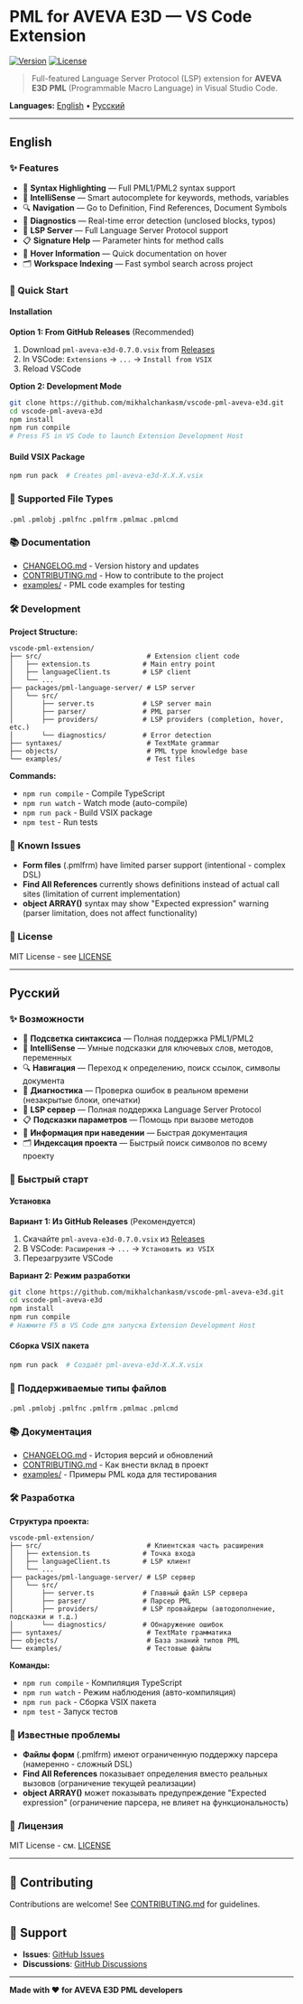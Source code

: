 # PML for AVEVA E3D — VS Code Extension

[![Version](https://img.shields.io/badge/version-0.7.0-blue.svg)](https://github.com/mikhalchankasm/vscode-pml-aveva-e3d/releases)
[![License](https://img.shields.io/badge/license-MIT-green.svg)](LICENSE)

> Full-featured Language Server Protocol (LSP) extension for **AVEVA E3D PML** (Programmable Macro Language) in Visual Studio Code.

**Languages:** [English](#english) • [Русский](#русский)

---

## English

### ✨ Features

- 🎨 **Syntax Highlighting** — Full PML1/PML2 syntax support
- 📝 **IntelliSense** — Smart autocomplete for keywords, methods, variables
- 🔍 **Navigation** — Go to Definition, Find References, Document Symbols
- 🐛 **Diagnostics** — Real-time error detection (unclosed blocks, typos)
- 🔧 **LSP Server** — Full Language Server Protocol support
- 📋 **Signature Help** — Parameter hints for method calls
- 🎯 **Hover Information** — Quick documentation on hover
- 🗂️ **Workspace Indexing** — Fast symbol search across project

### 🚀 Quick Start

#### Installation

**Option 1: From GitHub Releases** (Recommended)
1. Download `pml-aveva-e3d-0.7.0.vsix` from [Releases](https://github.com/mikhalchankasm/vscode-pml-aveva-e3d/releases)
2. In VSCode: `Extensions` → `...` → `Install from VSIX`
3. Reload VSCode

**Option 2: Development Mode**
```bash
git clone https://github.com/mikhalchankasm/vscode-pml-aveva-e3d.git
cd vscode-pml-aveva-e3d
npm install
npm run compile
# Press F5 in VS Code to launch Extension Development Host
```

#### Build VSIX Package
```bash
npm run pack  # Creates pml-aveva-e3d-X.X.X.vsix
```

### 📁 Supported File Types
`.pml` `.pmlobj` `.pmlfnc` `.pmlfrm` `.pmlmac` `.pmlcmd`

### 📚 Documentation

- [CHANGELOG.md](CHANGELOG.md) - Version history and updates
- [CONTRIBUTING.md](CONTRIBUTING.md) - How to contribute to the project
- [examples/](examples/) - PML code examples for testing

### 🛠️ Development

**Project Structure:**
```
vscode-pml-extension/
├── src/                          # Extension client code
│   ├── extension.ts             # Main entry point
│   ├── languageClient.ts        # LSP client
│   └── ...
├── packages/pml-language-server/ # LSP server
│   └── src/
│       ├── server.ts            # LSP server main
│       ├── parser/              # PML parser
│       ├── providers/           # LSP providers (completion, hover, etc.)
│       └── diagnostics/         # Error detection
├── syntaxes/                     # TextMate grammar
├── objects/                      # PML type knowledge base
└── examples/                     # Test files
```

**Commands:**
- `npm run compile` - Compile TypeScript
- `npm run watch` - Watch mode (auto-compile)
- `npm run pack` - Build VSIX package
- `npm test` - Run tests

### 🐛 Known Issues

- **Form files** (.pmlfrm) have limited parser support (intentional - complex DSL)
- **Find All References** currently shows definitions instead of actual call sites (limitation of current implementation)
- **object ARRAY()** syntax may show "Expected expression" warning (parser limitation, does not affect functionality)

### 📝 License

MIT License - see [LICENSE](LICENSE)

---

## Русский

### ✨ Возможности

- 🎨 **Подсветка синтаксиса** — Полная поддержка PML1/PML2
- 📝 **IntelliSense** — Умные подсказки для ключевых слов, методов, переменных
- 🔍 **Навигация** — Переход к определению, поиск ссылок, символы документа
- 🐛 **Диагностика** — Проверка ошибок в реальном времени (незакрытые блоки, опечатки)
- 🔧 **LSP сервер** — Полная поддержка Language Server Protocol
- 📋 **Подсказки параметров** — Помощь при вызове методов
- 🎯 **Информация при наведении** — Быстрая документация
- 🗂️ **Индексация проекта** — Быстрый поиск символов по всему проекту

### 🚀 Быстрый старт

#### Установка

**Вариант 1: Из GitHub Releases** (Рекомендуется)
1. Скачайте `pml-aveva-e3d-0.7.0.vsix` из [Releases](https://github.com/mikhalchankasm/vscode-pml-aveva-e3d/releases)
2. В VSCode: `Расширения` → `...` → `Установить из VSIX`
3. Перезагрузите VSCode

**Вариант 2: Режим разработки**
```bash
git clone https://github.com/mikhalchankasm/vscode-pml-aveva-e3d.git
cd vscode-pml-aveva-e3d
npm install
npm run compile
# Нажмите F5 в VS Code для запуска Extension Development Host
```

#### Сборка VSIX пакета
```bash
npm run pack  # Создаёт pml-aveva-e3d-X.X.X.vsix
```

### 📁 Поддерживаемые типы файлов
`.pml` `.pmlobj` `.pmlfnc` `.pmlfrm` `.pmlmac` `.pmlcmd`

### 📚 Документация

- [CHANGELOG.md](CHANGELOG.md) - История версий и обновлений
- [CONTRIBUTING.md](CONTRIBUTING.md) - Как внести вклад в проект
- [examples/](examples/) - Примеры PML кода для тестирования

### 🛠️ Разработка

**Структура проекта:**
```
vscode-pml-extension/
├── src/                          # Клиентская часть расширения
│   ├── extension.ts             # Точка входа
│   ├── languageClient.ts        # LSP клиент
│   └── ...
├── packages/pml-language-server/ # LSP сервер
│   └── src/
│       ├── server.ts            # Главный файл LSP сервера
│       ├── parser/              # Парсер PML
│       ├── providers/           # LSP провайдеры (автодополнение, подсказки и т.д.)
│       └── diagnostics/         # Обнаружение ошибок
├── syntaxes/                     # TextMate грамматика
├── objects/                      # База знаний типов PML
└── examples/                     # Тестовые файлы
```

**Команды:**
- `npm run compile` - Компиляция TypeScript
- `npm run watch` - Режим наблюдения (авто-компиляция)
- `npm run pack` - Сборка VSIX пакета
- `npm test` - Запуск тестов

### 🐛 Известные проблемы

- **Файлы форм** (.pmlfrm) имеют ограниченную поддержку парсера (намеренно - сложный DSL)
- **Find All References** показывает определения вместо реальных вызовов (ограничение текущей реализации)
- **object ARRAY()** может показывать предупреждение "Expected expression" (ограничение парсера, не влияет на функциональность)

### 📝 Лицензия

MIT License - см. [LICENSE](LICENSE)

---

## 🤝 Contributing

Contributions are welcome! See [CONTRIBUTING.md](CONTRIBUTING.md) for guidelines.

## 💬 Support

- **Issues**: [GitHub Issues](https://github.com/mikhalchankasm/vscode-pml-aveva-e3d/issues)
- **Discussions**: [GitHub Discussions](https://github.com/mikhalchankasm/vscode-pml-aveva-e3d/discussions)

---

**Made with ❤️ for AVEVA E3D PML developers**
